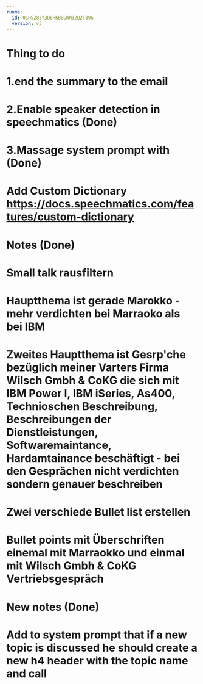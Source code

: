 ```yaml
---
runme:
  id: 01HSZ83Y3DEHKBSGWM32Q2TB9G
  version: v3
---
```


# Thing to do
# 1.end the summary to the email
# 2.Enable speaker detection in speechmatics (Done)
# 3.Massage system prompt with (Done)
# Add Custom Dictionary https://docs.speechmatics.com/features/custom-dictionary

# Notes (Done)
# Small talk rausfiltern
# Hauptthema ist gerade Marokko - mehr verdichten bei Marraoko als bei IBM
# Zweites Hauptthema ist Gesrp'che bezüglich meiner Varters Firma Wilsch Gmbh & CoKG die sich mit IBM Power I, IBM iSeries, As400, Technioschen Beschreibung, Beschreibungen der Dienstleistungen, Softwaremaintance, Hardamtainance beschäftigt - bei den Gesprächen nicht verdichten sondern genauer beschreiben
# Zwei verschiede Bullet list erstellen
# Bullet points mit Überschriften einemal mit Marraokko und einmal mit Wilsch Gmbh & CoKG Vertriebsgespräch

# New notes (Done)
# Add to system prompt that if a new topic is discussed he should create a new h4 header with the topic name and call